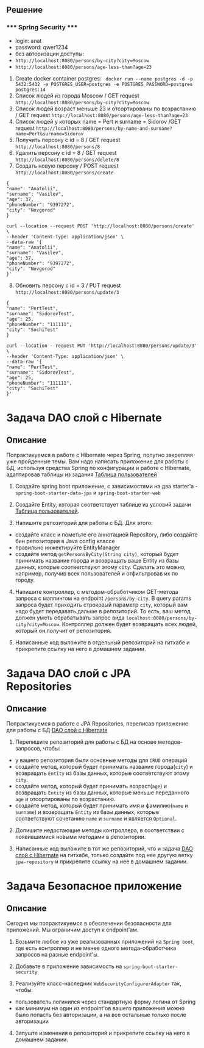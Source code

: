 ## Решение
### *** Spring Security ***
 - login: anat
 - password: qwer1234
 - без авторизации доступы:
 - `http://localhost:8080/persons/by-city?city=Moscow`
 -  `http://localhost:8080/persons/age-less-than?age=23`


1. Create docker container postgres:
   ` docker run --name postgres -d -p 5432:5432 -e POSTGRES_USER=postgres -e POSTGRES_PASSWORD=postgres postgres:14`
2. Список людей из города Moscow / GET request
   `http://localhost:8080/persons/by-city?city=Moscow`
3. Список людей возраст меньше 23 и отсортированы по возрастанию / GET request
   `http://localhost:8080/persons/age-less-than?age=23`
4. Список людей у которых name = Pert и surname = Sidorov /GET request
   `http://localhost:8080/persons/by-name-and-surname?name=Pert&surname=Sidorov`
5. Получить персону с id = 8 / GET request
   `http://localhost:8080/persons/8`
6. Удалить персону с id = 8 / GET request
   `http://localhost:8080/persons/delete/8`
7. Создать новую персону / POST request
`http://localhost:8080/persons/create`
```
{
"name": "Anatolii",
"surname": "Vasilev",
"age": 37,
"phoneNumber": "9397272",
"city": "Novgorod"
}
```

```
curl --location --request POST 'http://localhost:8080/persons/create' \
--header 'Content-Type: application/json' \
--data-raw '{
"name": "Anatolii",
"surname": "Vasilev",
"age": 37,
"phoneNumber": "9397272",
"city": "Novgorod"
}'
```
8. Обновить персону с id = 3 / PUT request
`http://localhost:8080/persons/update/3`

```
{
"name": "PertTest",
"surname": "SidorovTest",
"age": 25,
"phoneNumber": "111111",
"city": "SochiTest"
}

```

```
curl --location --request PUT 'http://localhost:8080/persons/update/3' \
--header 'Content-Type: application/json' \
--data-raw '{
"name": "PertTest",
"surname": "SidorovTest",
"age": 25,
"phoneNumber": "111111",
"city": "SochiTest"
}'
```
# Задача DAO слой c Hibernate


## Описание
Попрактикуемся в работе с Hibernate через Spring, попутно закрепляя уже пройденные темы. Вам надо написать приложение для работы с БД, используя средства Spring по конфигурации и работе с Hibernate, адаптировав таблицы из задания [Таблица пользователей](../../sql-basic/task/README.md)

1. Создайте spring boot приложение, с зависимостями на два starter'а - `spring-boot-starter-data-jpa` и `spring-boot-starter-web`

2. Создайте Entity, которая соответствует таблице из условий задачи [Таблица пользователей](../../sql-basic/task/README.md).

3. Напишите репозиторий для работы с БД. Для этого:
- создайте класс и пометьте его аннотацией Repository, либо создайте бин репозитория в Java config классе
- правильно инжектируйте EntityManager
- создайте метод `getPersonsByCity(String city)`, который будет принимать название города и возвращать ваше Entity из базы данных, которые соответствуют этому `city`. Сделать это можно, например, получив всех пользователей и отфильтровав их по городу.

4. Напишите контроллер, с методом-обработчиком GET-метода запроса с маппингом на endpoint `/persons/by-city`. В query params запроса будет приходить строковый параметр `city`, который вам надо будет передавать дальше в репозиторий. То есть, ваш метод должен уметь обрабатывать запрос вида `localhost:8080/persons/by-city?city=Moscow`.
   Контроллер должен будет возвращать всех людей, который он получит от репозитория.

5. Написанные код выложите в отдельный репозиторий на гитхабе и прикрепите ссылку на него в домашнем задании.



# Задача DAO слой c JPA Repositories

## Описание
Попрактикуемся в работе с JPA Repositories, переписав приложение для работы с БД [DAO слой c Hibernate](../../hibernate/task1/README.md)

1. Перепишите репозиторий для работы с БД на основе методов-запросов, чтобы:
- у вашего репозитория были основные методы для `CRUD` операций
- создайте метод, который будет принимать название города(`city`) и возвращать `Entity` из базы данных, которые соответствуют этому `city`.
- создайте метод, который будет принимать возраст(`age`) и возвращать `Entity` из базы данных, которые меньше переданного `age` и отсортированы по возрастанию.
- создайте метод, который будет принимать имя и фамилию(`name` и `surname`) и возвращать `Entity` из базы данных, которые соответствуют сочетанию `name` и `surname` и является `Optional`.

2. Допишите недостающие методы контроллера, в соответствии с появившимися новыми методами в репозитории.

3. Написанные код выложите в тот же репозиторий, что и задача [DAO слой c Hibernate](../../hibernate/task1/README.md) на гитхабe, только создайте под нее другую ветку `jpa-repository` и прикрепите ссылку на нее в домашнем задании.


# Задача Безопасное приложение

## Описание

Сегодня мы попрактикуемся в обеспечении безопасности для приложений. Мы ограничим доступ к endpoint'ам.

1. Возьмите любое из уже реализованных приложений на `Spring boot`, где есть контроллер и не менее одного метода-обработчика запросов на разные endpoint'ы.

2. Добавьте в приложение зависимость на `spring-boot-starter-security`

3. Реализуйте класс-наследник `WebSecurityConfigurerAdapter` так, чтобы:
- пользователь логинился через стандартную форму логина от Spring
- как минимум на один из endpoint'ов вашего приложения можно было попасть без авторизации, а на все остальные только после авторизации

4. Запуште изменения в репозиторий и прикрепите ссылку на него в домашнем задании.